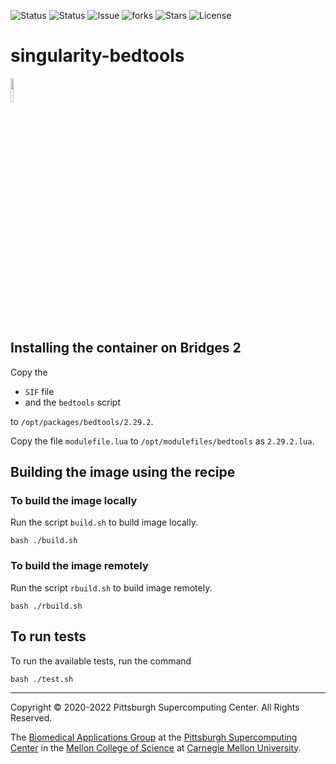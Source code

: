![Status](https://github.com/pscedu/singularity-bedtools/actions/workflows/main.yml/badge.svg)
![Status](https://github.com/pscedu/singularity-bedtools/actions/workflows/pretty.yml/badge.svg)
![Issue](https://img.shields.io/github/issues/pscedu/singularity-bedtools)
![forks](https://img.shields.io/github/forks/pscedu/singularity-bedtools)
![Stars](https://img.shields.io/github/stars/pscedu/singularity-bedtools)
![License](https://img.shields.io/github/license/pscedu/singularity-bedtools)

# singularity-bedtools
<img src="http://www.andrew.cmu.edu/user/icaoberg/post/singularity-bedtools-update/logo.png" width="10%">

## Installing the container on Bridges 2
Copy the

* `SIF` file
* and the `bedtools` script

to `/opt/packages/bedtools/2.29.2`.

Copy the file `modulefile.lua` to `/opt/modulefiles/bedtools` as `2.29.2.lua`.

## Building the image using the recipe
### To build the image locally
Run the script `build.sh` to build image locally.

```
bash ./build.sh
```

### To build the image remotely
Run the script `rbuild.sh` to build image remotely.

```
bash ./rbuild.sh
```

## To run tests
To run the available tests, run the command

```
bash ./test.sh
```

---
Copyright © 2020-2022 Pittsburgh Supercomputing Center. All Rights Reserved.

The [Biomedical Applications Group](https://www.psc.edu/biomedical-applications/) at the [Pittsburgh Supercomputing
Center](http://www.psc.edu) in the [Mellon College of Science](https://www.cmu.edu/tigers/) at [Carnegie Mellon University](http://www.cmu.edu).

